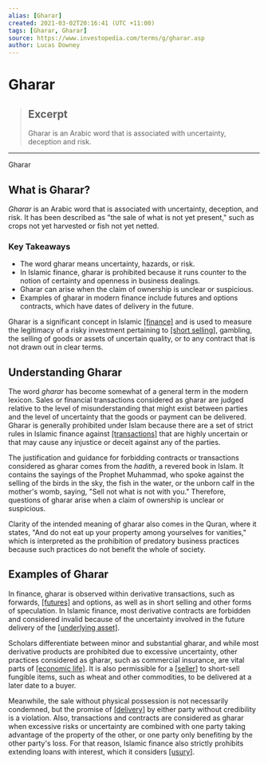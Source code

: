 ```yaml
---
alias: [Gharar]
created: 2021-03-02T20:16:41 (UTC +11:00)
tags: [Gharar, Gharar]
source: https://www.investopedia.com/terms/g/gharar.asp
author: Lucas Downey
---
```


# Gharar

> ## Excerpt
> Gharar is an Arabic word that is associated with uncertainty, deception and risk.

---

Gharar
## What is Gharar?

_Gharar_ is an Arabic word that is associated with uncertainty, deception, and risk. It has been described as "the sale of what is not yet present," such as crops not yet harvested or fish not yet netted.

### Key Takeaways

-   The word gharar means uncertainty, hazards, or risk.
-   In Islamic finance, gharar is prohibited because it runs counter to the notion of certainty and openness in business dealings.
-   Gharar can arise when the claim of ownership is unclear or suspicious.
-   Examples of gharar in modern finance include futures and options contracts, which have dates of delivery in the future.

Gharar is a significant concept in Islamic [[finance]](https://www.investopedia.com/terms/f/finance.asp) and is used to measure the legitimacy of a risky investment pertaining to [[short selling]](https://www.investopedia.com/terms/s/shortselling.asp), gambling, the selling of goods or assets of uncertain quality, or to any contract that is not drawn out in clear terms.

## Understanding Gharar

The word _gharar_ has become somewhat of a general term in the modern lexicon. Sales or financial transactions considered as gharar are judged relative to the level of misunderstanding that might exist between parties and the level of uncertainty that the goods or payment can be delivered. Gharar is generally prohibited under Islam because there are a set of strict rules in Islamic finance against [[transactions]](https://www.investopedia.com/terms/t/transaction.asp) that are highly uncertain or that may cause any injustice or deceit against any of the parties.

The justification and guidance for forbidding contracts or transactions considered as gharar comes from the _hadith_, a revered book in Islam. It contains the sayings of the Prophet Muhammad, who spoke against the selling of the birds in the sky, the fish in the water, or the unborn calf in the mother's womb, saying, "Sell not what is not with you." Therefore, questions of gharar arise when a claim of ownership is unclear or suspicious.

Clarity of the intended meaning of gharar also comes in the Quran, where it states, "And do not eat up your property among yourselves for vanities," which is interpreted as the prohibition of predatory business practices because such practices do not benefit the whole of society.

## Examples of Gharar

In finance, gharar is observed within derivative transactions, such as forwards, [[futures]](https://www.investopedia.com/terms/f/futures.asp) and options, as well as in short selling and other forms of speculation. In Islamic finance, most derivative contracts are forbidden and considered invalid because of the uncertainty involved in the future delivery of the [[underlying asset]](https://www.investopedia.com/terms/u/underlying-asset.asp).

Scholars differentiate between minor and substantial gharar, and while most derivative products are prohibited due to excessive uncertainty, other practices considered as gharar, such as commercial insurance, are vital parts of [[economic life]](https://www.investopedia.com/terms/e/economic-life.asp). It is also permissible for a [[seller]](https://www.investopedia.com/terms/s/seller.asp) to short-sell fungible items, such as wheat and other commodities, to be delivered at a later date to a buyer.

Meanwhile, the sale without physical possession is not necessarily condemned, but the promise of [[delivery]](https://www.investopedia.com/terms/d/delivery.asp) by either party without credibility is a violation. Also, transactions and contracts are considered as gharar when excessive risks or uncertainty are combined with one party taking advantage of the property of the other, or one party only benefiting by the other party's loss. For that reason, Islamic finance also strictly prohibits extending loans with interest, which it considers [[usury]](https://www.investopedia.com/terms/u/usury.asp).
